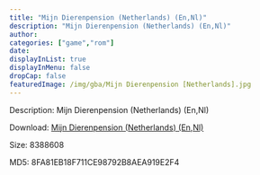```yaml
---
title: "Mijn Dierenpension (Netherlands) (En,Nl)"
description: "Mijn Dierenpension (Netherlands) (En,Nl)"
author: 
categories: ["game","rom"]
date: 
displayInList: true
displayInMenu: false
dropCap: false
featuredImage: /img/gba/Mijn Dierenpension [Netherlands].jpg
---
```


Description: Mijn Dierenpension (Netherlands) (En,Nl)

Download: <a style="text-decoration:underline;" href="https://mega.nz/#!XfBgWQZS!2Cqqsz3FrWRrnfYAWxed-0dRWqUyHQhFGYeLMsS2S6E" target = "_blank" rel = "nofollow" > Mijn Dierenpension (Netherlands) (En,Nl)</a>

Size: 8388608

MD5: 8FA81EB18F711CE98792B8AEA919E2F4


